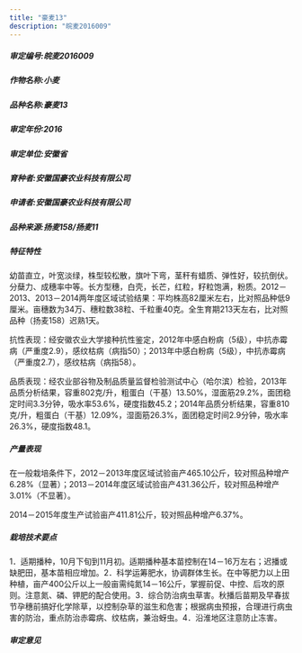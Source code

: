 ```yaml
---
title: "豪麦13"
description: "皖麦2016009"
---
```

##### 审定编号:皖麦2016009

##### 作物名称:小麦

##### 品种名称:豪麦13

##### 审定年份:2016

##### 审定单位:安徽省

##### 育种者:安徽国豪农业科技有限公司

##### 申请者:安徽国豪农业科技有限公司

##### 品种来源:扬麦158/扬麦11


##### 特征特性
幼苗直立，叶宽淡绿，株型较松散，旗叶下弯，茎秆有蜡质、弹性好，较抗倒伏。分蘖力、成穗率中等。长方型穗，白壳，长芒，红粒，籽粒饱满，粉质。2012－2013、2013－2014两年度区域试验结果：平均株高82厘米左右，比对照品种低9厘米。亩穗数为34万、穗粒数38粒、千粒重40克。全生育期213天左右，比对照品种（扬麦158）迟熟1天。
抗性表现：经安徽农业大学接种抗性鉴定，2012年中感白粉病（5级），中抗赤霉病（严重度2.9），感纹枯病（病指50）；2013年中感白粉病（5级），中抗赤霉病（严重度2.7），感纹枯病（病指58）。
品质表现：经农业部谷物及制品质量监督检验测试中心（哈尔滨）检验，2013年品质分析结果，容重802克/升，粗蛋白（干基）13.50%，湿面筋29.2%，面团稳定时间3.3分钟，吸水率53.6%，硬度指数45.2；2014年品质分析结果，容重810克/升，粗蛋白（干基）12.09%，湿面筋26.3%，面团稳定时间2.9分钟，吸水率26.3%，硬度指数48.1。


##### 产量表现
在一般栽培条件下，2012－2013年度区域试验亩产465.10公斤，较对照品种增产6.28%（显著）；2013－2014年度区域试验亩产431.36公斤，较对照品种增产3.01%（不显著）。
2014－2015年度生产试验亩产411.81公斤，较对照品种增产6.37%。


##### 栽培技术要点
1．适期播种，10月下旬到11月初。适期播种基本苗控制在14－16万左右；迟播或缺肥田，基本苗相应增加。2．科学运筹肥水，协调群体生长。在中等肥力以上田种植，亩产400公斤以上一般亩需纯氮14－16公斤，掌握前促、中控、后攻的原则。注意氮、磷、钾肥的配合使用。3．综合防治病虫草害。秋播后苗期及早春拔节孕穗前搞好化学除草，以控制杂草的滋生和危害；根据病虫预报，合理进行病虫害的防治，重点防治赤霉病、纹枯病，兼治蚜虫。4．沿淮地区注意防止冻害。


##### 审定意见

